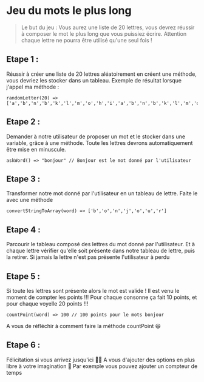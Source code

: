 # Jeu du mots le plus long

> Le but du jeu :
> Vous aurez une liste de 20 lettres, vous devrez réussir à composer le mot le plus long que vous puissiez écrire.
> Attention chaque lettre ne pourra être utilisé qu'une seul fois !

## Etape 1 :

Réussir à créer une liste de 20 lettres aléatoirement en créent une méthode, vous devriez les stocker dans un tableau. Exemple de résultat lorsque j'appel ma méthode :
````
randomLetter(20) => ['a','b','n','b','k','l','m','o','h','i','a','b','n','b','k','l','m','o','h','i']
````

## Etape 2 :

Demander à notre utilisateur de proposer un mot et le stocker dans une variable, grâce à une méthode. Toute les lettres devrons automatiquement être mise en minuscule.

````
askWord() => "bonjour" // Bonjour est le mot donné par l'utilisateur
````

## Etape 3 :
Transformer notre mot donné par l'utilisateur en un tableau de lettre. Faite le avec une méthode

```
convertStringToArray(word) => ['b','o','n','j','o','u','r']
```
## Etape 4 :
Parcourir le tableau composé des lettres du mot donné par l'utilisateur. Et à chaque lettre vérifier qu'elle soit présente dans notre tableau de lettre, puis la retirer.
Si jamais la lettre n'est pas présente l'utilisateur à perdu

## Etape 5 :
Si toute les lettres sont présente alors le mot est valide ! Il est venu le moment de compter les points !!!
Pour chaque consonne ça fait 10 points, et pour chaque voyelle 20 points !!!
```
countPoint(word) => 100 // 100 points pour le mots bonjour
```
A vous de réfléchir à comment faire la méthode countPoint 😃

## Etape 6 :
Félicitation si vous arrivez jusqu'ici 🎉🎉
A vous d'ajouter des options en plus libre à votre imagination 💭
Par exemple vous pouvez ajouter un compteur de temps
